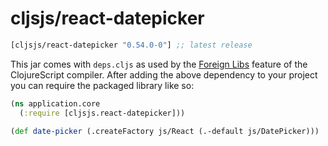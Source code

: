 # cljsjs/react-datepicker

[](dependency)
```clojure
[cljsjs/react-datepicker "0.54.0-0"] ;; latest release
```
[](/dependency)

This jar comes with `deps.cljs` as used by the [Foreign Libs][flibs] feature
of the ClojureScript compiler. After adding the above dependency to your project
you can require the packaged library like so:

```clojure
(ns application.core
  (:require [cljsjs.react-datepicker]))

(def date-picker (.createFactory js/React (.-default js/DatePicker)))
```

[flibs]: https://github.com/clojure/clojurescript/wiki/Packaging-Foreign-Dependencies
